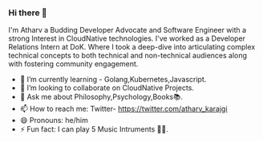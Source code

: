 ### Hi there 👋
I'm Atharv a Budding Developer Advocate and Software Engineer with a strong Interest in CloudNative technologies.
I've worked as a Developer Relations Intern at DoK. Where I took a deep-dive into articulating complex technical
concepts to both technical and non-technical audiences along with fostering community engagement.

- 🌱 I’m currently learning - Golang,Kubernetes,Javascript.
- 👯 I’m looking to collaborate on CloudNative Projects.
- 💬 Ask me about Philosophy,Psychology,Books📚.
- 📫 How to reach me: Twitter- https://twitter.com/atharv_karajgi
- 😄 Pronouns: he/him
- ⚡ Fun fact: I can play 5 Music Intruments 🎹🎵.
